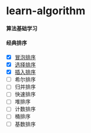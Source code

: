 # learn-algorithm
#### 算法基础学习

#### 经典排序
- [X] [冒泡排序](https://fengzi91.github.io/llearn-algorithm/dist/#/sort/bubble)
- [X] [选择排序](https://fengzi91.github.io/learn-algorithm/dist/#/sort/selection)
- [X] [插入排序](https://fengzi91.github.io/learn-algorithm/dist/#/sort/insertion)
- [ ] 希尔排序
- [ ] 归并排序
- [ ] 快速排序
- [ ] 堆排序
- [ ] 计数排序
- [ ] 桶排序
- [ ] 基数排序
